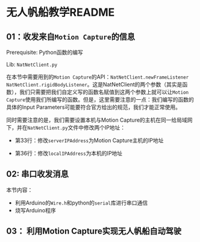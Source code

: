 # 无人帆船教学README

## 01：收发来自`Motion Capture`的信息

Prerequisite: Python函数的编写

Lib: `NatNetClient.py`

在本节中需要用到的`Motion Capture`的API：`NatNetClient.newFrameListener` `NatNetClient.rigidBodyListener`。这是NatNetClient的两个参数（其实是函数），我们只需要把我们自定义写的函数名赋值到这两个参数上就可以让`Motion Capture`使用我们所编写的函数。但是，这里需要注意的一点：我们编写的函数的具体的Input Parameters可能要符合官方给出的规范，我们才能正常使用。

同时需要注意的是，我们需要设置本机与Motion Capture的主机在同一给局域网下，并在`NatNetClient.py`文件中修改两个IP地址：

- 第33行：修改`serverIPAddress`为Motion Capture主机的IP地址

- 第36行：修改`localIPAddress`为本机的IP地址

## 02: 串口收发消息

本节内容：
- 利用Arduino的`Wire.h`和python的`serial`库进行串口通信
- 烧写Arduino程序

## 03： 利用Motion Capture实现无人帆船自动驾驶




